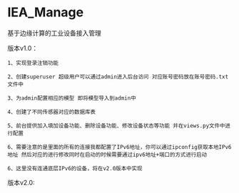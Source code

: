 # IEA_Manage
基于边缘计算的工业设备接入管理

版本v1.0：
	
	1、实现登录注销功能

	2、创建superuser 超级用户可以通过admin进入后台访问 对应账号密码放在账号密码.txt文件中

	3、为admin配置相应的模型 即将模型导入到admin中

	4、创建了不同传感器对应的数据库表 
	
	5、前台提供加入填加设备功能、删除设备功能、修改设备状态等功能 并在views.py文件中进行配置

	6、需要注意的是里面的所有的连接我都配置了IPv6地址，你可以通过ipconfig获取本地IPv6地址 然后对应的进行修改同时在启动的时候需要通过ipv6地址+端口的方式进行启动
	
	6、这里没有连通底层IPv6的设备，将在v2.0版本中实现

版本v2.0:
